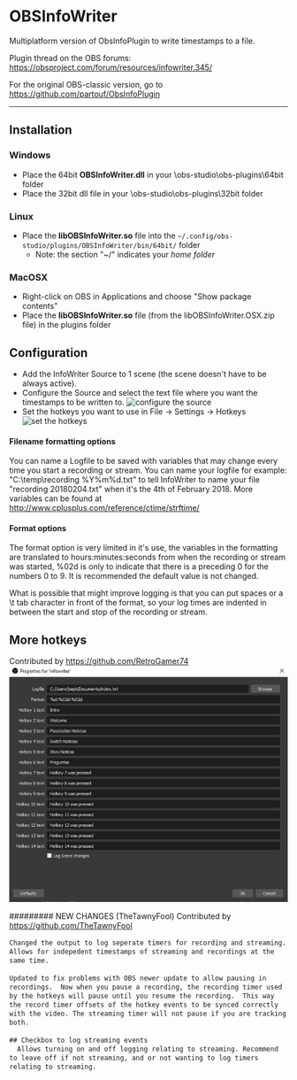 # OBSInfoWriter

Multiplatform version of ObsInfoPlugin to write timestamps to a file.

Plugin thread on the OBS forums: https://obsproject.com/forum/resources/infowriter.345/

For the original OBS-classic version, go to https://github.com/partouf/ObsInfoPlugin

-----

## Installation

### Windows
- Place the 64bit **OBSInfoWriter.dll** in your \obs-studio\obs-plugins\64bit folder
- Place the 32bit dll file in your \obs-studio\obs-plugins\32bit folder

### Linux
- Place the **libOBSInfoWriter.so** file into the `~/.config/obs-studio/plugins/OBSInfoWriter/bin/64bit/` folder
  - Note: the section "~/" indicates your _home folder_

### MacOSX
- Right-click on OBS in Applications and choose "Show package contents"
- Place the **libOBSInfoWriter.so** file (from the libOBSInfoWriter.OSX.zip file) in the plugins folder

## Configuration
- Add the InfoWriter Source to 1 scene (the scene doesn't have to be always active).
- Configure the Source and select the text file where you want the timestamps to be written to.
  ![configure the source](http://i.imgur.com/wJ2E18M.png)
- Set the hotkeys you want to use in File -> Settings -> Hotkeys
  ![set the hotkeys](http://i.imgur.com/53I2Je1.png)

#### Filename formatting options
You can name a Logfile to be saved with variables that may change every time you start a recording or stream. You can name your logfile for example: "C:\temp\recording %Y%m%d.txt" to tell InfoWriter to name your file "recording 20180204.txt" when it's the 4th of February 2018.
More variables can be found at http://www.cplusplus.com/reference/ctime/strftime/

#### Format options
The format option is very limited in it's use, the variables in the formatting are translated to hours:minutes:seconds from when the recording or stream was started, %02d is only to indicate that there is a preceding 0 for the numbers 0 to 9.
It is recommended the default value is not changed.

What is possible that might improve logging is that you can put spaces or a \t tab character in front of the format, so your log times are indented in between the start and stop of the recording or stream.

## More hotkeys

Contributed by https://github.com/RetroGamer74
![Hotkeys List Sample](sample_hotkeys_list.jpg)

######### NEW CHANGES (TheTawnyFool)
    Contributed by https://github.com/TheTawnyFool

    Changed the output to log seperate timers for recording and streaming. Allows for indepedent timestamps of streaming and recordings at the same time. 

    Updated to fix problems with OBS newer update to allow pausing in recordings.  Now when you pause a recording, the recording timer used by the hotkeys will pause until you resume the recording.  This way the record timer offsets of the hotkey events to be synced correctly with the video. The streaming timer will not pause if you are tracking both.

    ## Checkbox to log streaming events
      Allows turning on and off logging relating to streaming. Recommend to leave off if not streaming, and or not wanting to log timers relating to streaming.




